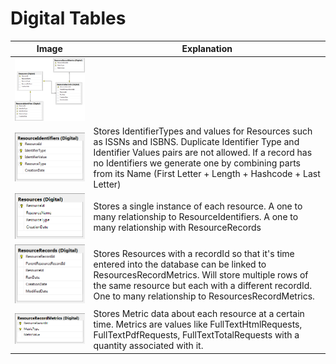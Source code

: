 # Digital Tables

|Image|Explanation|
|-----|-----------|
|![Statistics.Digital.png](Statistics.Digital.png)||
|![ResourceIdentifiers.png](ResourceIdentifiers.png)|Stores IdentifierTypes and values for Resources such as ISSNs and ISBNS. Duplicate Identifier Type and Identifier Values pairs are not allowed. If a record has no Identifiers we generate one by combining parts from its Name (First Letter + Length + Hashcode + Last Letter)|
|![Resources.png](Resources.png)|Stores a single instance of each resource.  A one to many relationship to ResourceIdentifiers. A one to many relationship with ResourceRecords|
|![ResourceRecords.png](ResourceRecords.png)|Stores Resources with a recordId so that it's time entered into the database can be linked to ResourcesRecordMetrics. Will store multiple rows of the same resource but each with a different recordId. One to many relationship to ResourcesRecordMetrics.|
|![ResourceRecordMetrics.png](ResourceRecordMetrics.png)|Stores Metric data about each resource at a certain time. Metrics are values like FullTextHtmlRequests, FullTextPdfRequests, FullTextTotalRequests with a quantity associated with it.|